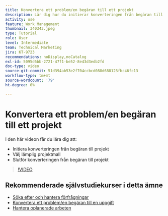 ```yaml
---
title: Konvertera ett problem/en begäran till ett projekt
description: Lär dig hur du initierar konverteringen från begäran till projekt, väljer lämplig projektmall och slutför konverteringen.
activity: use
feature: Work Management
thumbnail: 340343.jpeg
type: Tutorial
role: User
level: Intermediate
team: Technical Marketing
jira: KT-9723
recommendations: noDisplay,noCatalog
exl-id: 5095d6bb-2721-47f1-be52-8e43d3edb2fd
doc-type: video
source-git-commit: 51d394ab53e2f704ccbcd088d688123fbc46fc13
workflow-type: tm+mt
source-wordcount: '79'
ht-degree: 0%

---
```


# Konvertera ett problem/en begäran till ett projekt

I den här videon får du lära dig att:

* Initiera konverteringen från begäran till projekt
* Välj lämplig projektmall
* Slutför konverteringen från begäran till projekt

>[!VIDEO](https://video.tv.adobe.com/v/340343/?quality=12&learn=on)


## Rekommenderade självstudiekurser i detta ämne

* [Söka efter och hantera förfrågningar](/help/manage-work/issues-requests/find-requests.md)
* [Konvertera ett problem/en begäran till en uppgift](/help/manage-work/issues-requests/convert-issues-to-other-work-items.md)
* [Hantera oplanerade arbeten](/help/manage-work/issues-requests/handle-unplanned-work.md)

